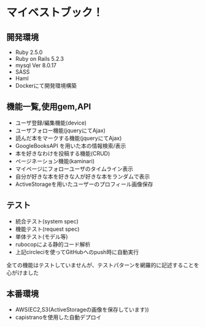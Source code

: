 # マイベストブック！

## 開発環境
- Ruby 2.5.0
- Ruby on Rails 5.2.3
- mysql  Ver 8.0.17
- SASS
- Haml
- Dockerにて開発環境構築

## 機能一覧,使用gem,API
- ユーザ登録/編集機能(device)
- ユーザフォロー機能(jqueryにてAjax)
- 読んだ本をマークする機能(jqueryにてAjax)
- GoogleBooksAPI を用いた本の情報検索/表示
- 本を好きなわけを投稿する機能(CRUD)
- ページネーション機能(kaminari)
- マイページにフォローユーザのタイムライン表示
- 自分が好きな本を好きな人が好きな本をランダムで表示
- ActiveStorageを用いたユーザーのプロフィール画像保存

## テスト
- 統合テスト(system spec)
- 機能テスト(request spec)
- 単体テスト(モデル等)
- rubocopによる静的コード解析
- 上記circleciを使ってGitHubへのpush時に自動実行

全ての機能はテストしていませんが、テストパターンを網羅的に記述することを心がけました

## 本番環境
- AWS(EC2,S3(ActiveStorageの画像を保存しています))
- capistranoを使用した自動デプロイ
